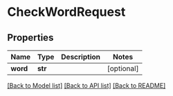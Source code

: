 # CheckWordRequest

## Properties
Name | Type | Description | Notes
------------ | ------------- | ------------- | -------------
**word** | **str** |  | [optional] 

[[Back to Model list]](../README.md#documentation-for-models) [[Back to API list]](../README.md#documentation-for-api-endpoints) [[Back to README]](../README.md)


